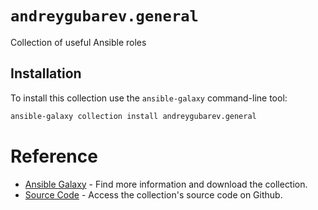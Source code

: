 # `andreygubarev.general`

Collection of useful Ansible roles

## Installation

To install this collection use the `ansible-galaxy` command-line tool:

```sh
ansible-galaxy collection install andreygubarev.general
```

# Reference

- [Ansible Galaxy](https://galaxy.ansible.com/andreygubarev/general) - Find more information and download the collection.
- [Source Code](https://github.com/andreygubarev/ansible-general) - Access the collection's source code on Github.
